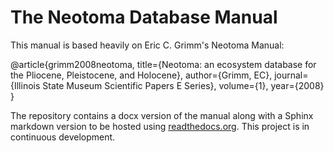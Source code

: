 # The Neotoma Database Manual
This manual is based heavily on Eric C. Grimm's Neotoma Manual:

@article{grimm2008neotoma,
  title={Neotoma: an ecosystem database for the Pliocene, Pleistocene, and Holocene},
  author={Grimm, EC},
  journal={Illinois State Museum Scientific Papers E Series},
  volume={1},
  year={2008}
}

The repository contains a docx version of the manual along with a Sphinx markdown version to be hosted using [readthedocs.org]().  This project is in continuous development.
